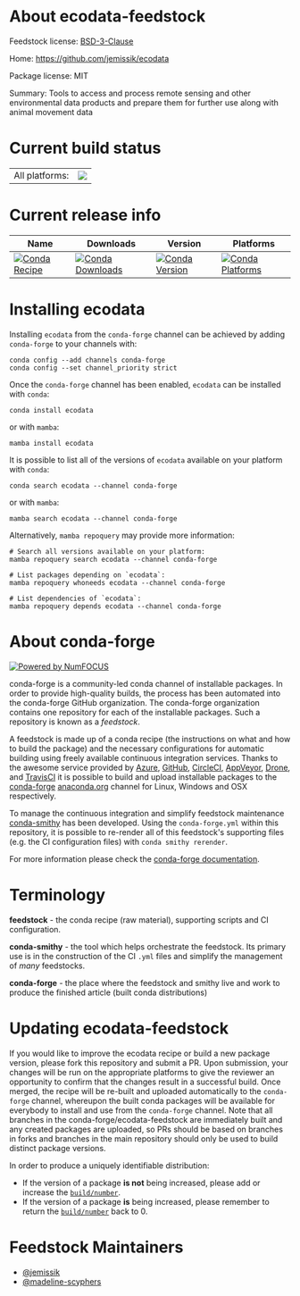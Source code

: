 About ecodata-feedstock
=======================

Feedstock license: [BSD-3-Clause](https://github.com/conda-forge/ecodata-feedstock/blob/main/LICENSE.txt)

Home: https://github.com/jemissik/ecodata

Package license: MIT

Summary: Tools to access and process remote sensing and other environmental
data products and prepare them for further use along with animal movement data


Current build status
====================


<table><tr><td>All platforms:</td>
    <td>
      <a href="https://dev.azure.com/conda-forge/feedstock-builds/_build/latest?definitionId=18766&branchName=main">
        <img src="https://dev.azure.com/conda-forge/feedstock-builds/_apis/build/status/ecodata-feedstock?branchName=main">
      </a>
    </td>
  </tr>
</table>

Current release info
====================

| Name | Downloads | Version | Platforms |
| --- | --- | --- | --- |
| [![Conda Recipe](https://img.shields.io/badge/recipe-ecodata-green.svg)](https://anaconda.org/conda-forge/ecodata) | [![Conda Downloads](https://img.shields.io/conda/dn/conda-forge/ecodata.svg)](https://anaconda.org/conda-forge/ecodata) | [![Conda Version](https://img.shields.io/conda/vn/conda-forge/ecodata.svg)](https://anaconda.org/conda-forge/ecodata) | [![Conda Platforms](https://img.shields.io/conda/pn/conda-forge/ecodata.svg)](https://anaconda.org/conda-forge/ecodata) |

Installing ecodata
==================

Installing `ecodata` from the `conda-forge` channel can be achieved by adding `conda-forge` to your channels with:

```
conda config --add channels conda-forge
conda config --set channel_priority strict
```

Once the `conda-forge` channel has been enabled, `ecodata` can be installed with `conda`:

```
conda install ecodata
```

or with `mamba`:

```
mamba install ecodata
```

It is possible to list all of the versions of `ecodata` available on your platform with `conda`:

```
conda search ecodata --channel conda-forge
```

or with `mamba`:

```
mamba search ecodata --channel conda-forge
```

Alternatively, `mamba repoquery` may provide more information:

```
# Search all versions available on your platform:
mamba repoquery search ecodata --channel conda-forge

# List packages depending on `ecodata`:
mamba repoquery whoneeds ecodata --channel conda-forge

# List dependencies of `ecodata`:
mamba repoquery depends ecodata --channel conda-forge
```


About conda-forge
=================

[![Powered by
NumFOCUS](https://img.shields.io/badge/powered%20by-NumFOCUS-orange.svg?style=flat&colorA=E1523D&colorB=007D8A)](https://numfocus.org)

conda-forge is a community-led conda channel of installable packages.
In order to provide high-quality builds, the process has been automated into the
conda-forge GitHub organization. The conda-forge organization contains one repository
for each of the installable packages. Such a repository is known as a *feedstock*.

A feedstock is made up of a conda recipe (the instructions on what and how to build
the package) and the necessary configurations for automatic building using freely
available continuous integration services. Thanks to the awesome service provided by
[Azure](https://azure.microsoft.com/en-us/services/devops/), [GitHub](https://github.com/),
[CircleCI](https://circleci.com/), [AppVeyor](https://www.appveyor.com/),
[Drone](https://cloud.drone.io/welcome), and [TravisCI](https://travis-ci.com/)
it is possible to build and upload installable packages to the
[conda-forge](https://anaconda.org/conda-forge) [anaconda.org](https://anaconda.org/)
channel for Linux, Windows and OSX respectively.

To manage the continuous integration and simplify feedstock maintenance
[conda-smithy](https://github.com/conda-forge/conda-smithy) has been developed.
Using the ``conda-forge.yml`` within this repository, it is possible to re-render all of
this feedstock's supporting files (e.g. the CI configuration files) with ``conda smithy rerender``.

For more information please check the [conda-forge documentation](https://conda-forge.org/docs/).

Terminology
===========

**feedstock** - the conda recipe (raw material), supporting scripts and CI configuration.

**conda-smithy** - the tool which helps orchestrate the feedstock.
                   Its primary use is in the construction of the CI ``.yml`` files
                   and simplify the management of *many* feedstocks.

**conda-forge** - the place where the feedstock and smithy live and work to
                  produce the finished article (built conda distributions)


Updating ecodata-feedstock
==========================

If you would like to improve the ecodata recipe or build a new
package version, please fork this repository and submit a PR. Upon submission,
your changes will be run on the appropriate platforms to give the reviewer an
opportunity to confirm that the changes result in a successful build. Once
merged, the recipe will be re-built and uploaded automatically to the
`conda-forge` channel, whereupon the built conda packages will be available for
everybody to install and use from the `conda-forge` channel.
Note that all branches in the conda-forge/ecodata-feedstock are
immediately built and any created packages are uploaded, so PRs should be based
on branches in forks and branches in the main repository should only be used to
build distinct package versions.

In order to produce a uniquely identifiable distribution:
 * If the version of a package **is not** being increased, please add or increase
   the [``build/number``](https://docs.conda.io/projects/conda-build/en/latest/resources/define-metadata.html#build-number-and-string).
 * If the version of a package **is** being increased, please remember to return
   the [``build/number``](https://docs.conda.io/projects/conda-build/en/latest/resources/define-metadata.html#build-number-and-string)
   back to 0.

Feedstock Maintainers
=====================

* [@jemissik](https://github.com/jemissik/)
* [@madeline-scyphers](https://github.com/madeline-scyphers/)

